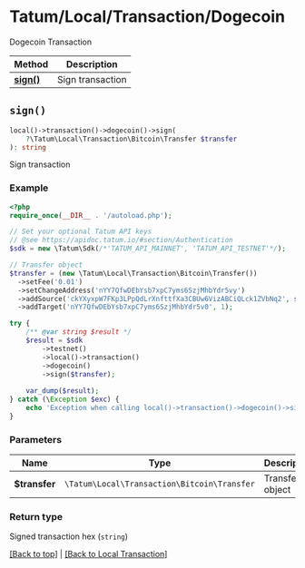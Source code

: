 # Tatum/Local/Transaction/Dogecoin

Dogecoin Transaction

Method | Description
------------- | -------------
[**sign()**](#sign) | Sign transaction

## `sign()`

```php
local()->transaction()->dogecoin()->sign(
    ?\Tatum\Local\Transaction\Bitcoin\Transfer $transfer
): string
```
Sign transaction

### Example

```php
<?php
require_once(__DIR__ . '/autoload.php');

// Set your optional Tatum API keys
// @see https://apidoc.tatum.io/#section/Authentication
$sdk = new \Tatum\Sdk(/*'TATUM_API_MAINNET', 'TATUM_API_TESTNET'*/);

// Transfer object
$transfer = (new \Tatum\Local\Transaction\Bitcoin\Transfer())
  ->setFee('0.01')
  ->setChangeAddress('nYY7QfwDEbYsb7xpC7yms6SzjMhbYdr5vy')
  ->addSource('ckYXyxpW7FKp3LPpQdLrXnfttfXa3CBUw6VizABCiQLck1ZVbNq2', str_repeat('0', 64), 0, '1010000000')
  ->addTarget('nYY7QfwDEbYsb7xpC7yms6SzjMhbYdr5v0', 1);

try {
    /** @var string $result */
    $result = $sdk
        ->testnet()
        ->local()->transaction()
        ->dogecoin()
        ->sign($transfer);
    
    var_dump($result);
} catch (\Exception $exc) {
    echo 'Exception when calling local()->transaction()->dogecoin()->sign(): ', $exc->getMessage(), PHP_EOL;
}
```

### Parameters

Name | Type | Description  | Notes
------------- | ------------- | ------------- | -------------
**$transfer** | `\Tatum\Local\Transaction\Bitcoin\Transfer` | Transfer object | 

### Return type

Signed transaction hex (`string`)

[[Back to top]](#) | [[Back to Local Transaction]](../../index.md#local-transaction)
